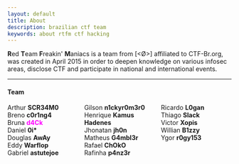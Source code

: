 ```yaml
---
layout: default
title: About
description: brazilian ctf team
keywords: about rtfm ctf hacking
---
```


**R**ed **T**eam **F**reakin' **M**aniacs is a team from [<Ø>] affiliated to CTF-Br.org, was created in April 2015 in order to deepen knowledge on various infosec areas, disclose CTF and participate in national and international events.


-----

#### Team

<div style="-webkit-column-count: 3; -moz-column-count: 3; column-count: 3;">
	Arthur <b>SCR34M0</b><br/>
	Breno <b>c0r1ng4</b><br/>
	Bruna <b><font color="#FF00FF">d4Ck</font></b><br/>
	Daniel <b>0i*</b><br/>
	Douglas <b>AwAy</b><br/>
	Eddy <b>Warflop</b><br/>
	Gabriel <b>astutejoe</b><br/>
	Gilson <b>n1ckyr0m3r0</b><br/>
	Henrique <b>Kamus Hadenes</b><br/>
	Jhonatan <b>jh0n</b><br/>
	Matheus <b>G4mbl3r</b><br/>
	Rafael <b>ChOkO</b><br/>
	Rafinha <b>p4nz3r</b><br/>
	Ricardo <b>L0gan</b><br/>
	Thiago <b>Slack</b><br/>
	Victor <b>Xopis</b><br/>
	Willian <b>B1zzy</b><br/>
	Ygor <b>r0gy153</b><br/>
</div>
